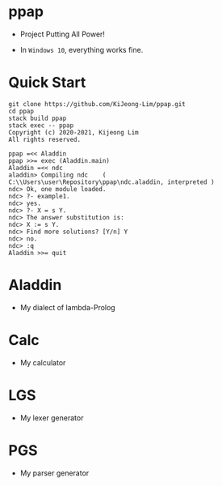 # ppap

- Project Putting All Power!

- In `Windows 10`, everything works fine.

# Quick Start

```
git clone https://github.com/KiJeong-Lim/ppap.git
cd ppap
stack build ppap
stack exec -- ppap
Copyright (c) 2020-2021, Kijeong Lim
All rights reserved.

ppap =<< Aladdin
ppap >>= exec (Aladdin.main)
Aladdin =<< ndc
aladdin> Compiling ndc    ( C:\\Users\user\Repository\ppap\ndc.aladdin, interpreted )
ndc> Ok, one module loaded.
ndc> ?- example1.
ndc> yes.
ndc> ?- X = s Y.
ndc> The answer substitution is:
ndc> X := s Y.
ndc> Find more solutions? [Y/n] Y
ndc> no.
ndc> :q
Aladdin >>= quit
```

# Aladdin

- My dialect of lambda-Prolog

# Calc

- My calculator

# LGS

- My lexer generator

# PGS

- My parser generator

